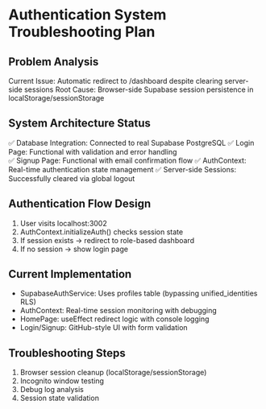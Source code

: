 # Authentication System Troubleshooting Plan

## Problem Analysis
Current Issue: Automatic redirect to /dashboard despite clearing server-side sessions
Root Cause: Browser-side Supabase session persistence in localStorage/sessionStorage

## System Architecture Status
✅ Database Integration: Connected to real Supabase PostgreSQL
✅ Login Page: Functional with validation and error handling  
✅ Signup Page: Functional with email confirmation flow
✅ AuthContext: Real-time authentication state management
✅ Server-side Sessions: Successfully cleared via global logout

## Authentication Flow Design
1. User visits localhost:3002
2. AuthContext.initializeAuth() checks session state
3. If session exists → redirect to role-based dashboard
4. If no session → show login page

## Current Implementation
- SupabaseAuthService: Uses profiles table (bypassing unified_identities RLS)
- AuthContext: Real-time session monitoring with debugging
- HomePage: useEffect redirect logic with console logging
- Login/Signup: GitHub-style UI with form validation

## Troubleshooting Steps
1. Browser session cleanup (localStorage/sessionStorage)
2. Incognito window testing
3. Debug log analysis
4. Session state validation
